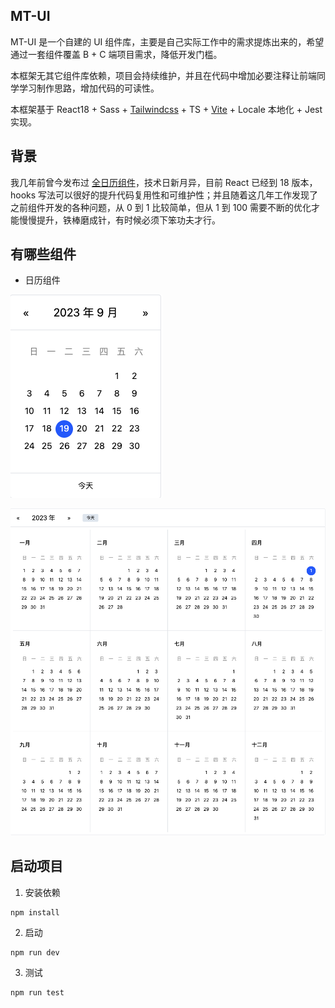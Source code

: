 ## MT-UI

MT-UI 是一个自建的 UI 组件库，主要是自己实际工作中的需求提炼出来的，希望通过一套组件覆盖 B + C 端项目需求，降低开发门槛。

本框架无其它组件库依赖，项目会持续维护，并且在代码中增加必要注释让前端同学学习制作思路，增加代码的可读性。

本框架基于 React18 + Sass + [Tailwindcss](https://tailwindcss.com/docs/letter-spacing#setting-the-letter-spacing) + TS + [Vite](https://cn.vitejs.dev/guide/using-plugins) + Locale 本地化 + Jest 实现。

## 背景

我几年前曾今发布过 [全日历组件](https://github.com/VagrantDaniel/RFCalendar)，技术日新月异，目前 React 已经到 18 版本，hooks 写法可以很好的提升代码复用性和可维护性；并且随着这几年工作发现了之前组件开发的各种问题，从 0 到 1 比较简单，但从 1 到 100 需要不断的优化才能慢慢提升，铁棒磨成针，有时候必须下笨功夫才行。

## 有哪些组件
- 日历组件  

![月日历](./packages/previews/zh/monthCalendar.png)

![年日历](./packages/previews/zh/fullYearCalendar.png)

## 启动项目

1. 安装依赖
```
npm install
```

2. 启动
```
npm run dev
```

3. 测试
```
npm run test
```
